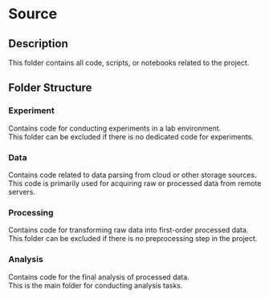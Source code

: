 # Source

## Description 

This folder contains all code, scripts, or notebooks related to the project.

## Folder Structure

### Experiment

Contains code for conducting experiments in a lab environment. <br>
This folder can be excluded if there is no dedicated code for experiments.

### Data

Contains code related to data parsing from cloud or other storage sources. <br>
This code is primarily used for acquiring raw or processed data from remote servers.

### Processing

Contains code for transforming raw data into first-order processed data. <br>
This folder can be excluded if there is no preprocessing step in the project.

### Analysis

Contains code for the final analysis of processed data. <br>
This is the main folder for conducting analysis tasks.
